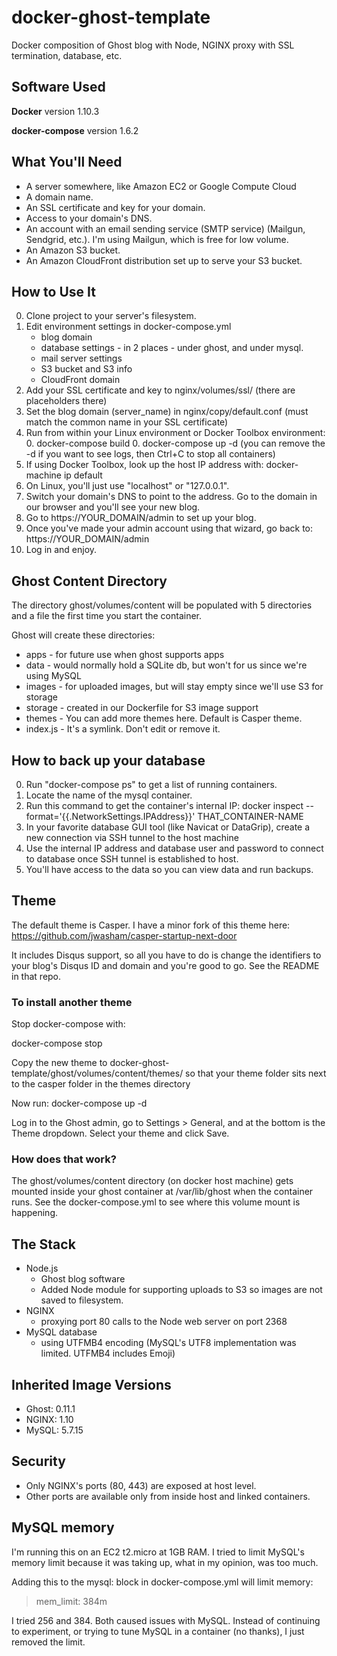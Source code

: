 # docker-ghost-template
Docker composition of Ghost blog with Node, NGINX proxy with SSL termination, database, etc.

## Software Used

**Docker** version 1.10.3

**docker-compose** version 1.6.2

## What You'll Need

- A server somewhere, like Amazon EC2 or Google Compute Cloud
- A domain name.
- An SSL certificate and key for your domain.
- Access to your domain's DNS.
- An account with an email sending service (SMTP service) (Mailgun, Sendgrid, etc.). I'm using Mailgun, which is free for low volume.
- An Amazon S3 bucket.
- An Amazon CloudFront distribution set up to serve your S3 bucket.

## How to Use It

0. Clone project to your server's filesystem.
0. Edit environment settings in docker-compose.yml
    - blog domain
    - database settings - in 2 places - under ghost, and under mysql.
    - mail server settings
    - S3 bucket and S3 info
    - CloudFront domain
0. Add your SSL certificate and key to nginx/volumes/ssl/ (there are placeholders there)
0. Set the blog domain (server_name) in nginx/copy/default.conf (must match the common name in your SSL certificate)
0. Run from within your Linux environment or Docker Toolbox environment: 
    0. docker-compose build
    0. docker-compose up -d  (you can remove the -d if you want to see logs, then Ctrl+C to stop all containers)
0. If using Docker Toolbox, look up the host IP address with: docker-machine ip default
0. On Linux, you'll just use "localhost" or "127.0.0.1".
0. Switch your domain's DNS to point to the address. Go to the domain in our browser and you'll see your new blog.
0. Go to https://YOUR_DOMAIN/admin to set up your blog.
0. Once you've made your admin account using that wizard, go back to: https://YOUR_DOMAIN/admin
0. Log in and enjoy.

## Ghost Content Directory

The directory ghost/volumes/content will be populated with 5 directories and a file the first time you start the container.

Ghost will create these directories:

- apps - for future use when ghost supports apps
- data - would normally hold a SQLite db, but won't for us since we're using MySQL
- images - for uploaded images, but will stay empty since we'll use S3 for storage
- storage - created in our Dockerfile for S3 image support
- themes - You can add more themes here. Default is Casper theme.
- index.js - It's a symlink. Don't edit or remove it.

## How to back up your database

0. Run "docker-compose ps" to get a list of running containers.
0. Locate the name of the mysql container.
0. Run this command to get the container's internal IP: docker inspect --format='{{.NetworkSettings.IPAddress}}' THAT_CONTAINER-NAME
0. In your favorite database GUI tool (like Navicat or DataGrip), create a new connection via SSH tunnel to the host machine
0. Use the internal IP address and database user and password to connect to database once SSH tunnel is established to host.
0. You'll have access to the data so you can view data and run backups.

## Theme

The default theme is Casper.  I have a minor fork of this theme here: https://github.com/jwasham/casper-startup-next-door

It includes Disqus support, so all you have to do is change the identifiers to your blog's Disqus ID and domain and you're good to go. See the README in that repo.

### To install another theme

Stop docker-compose with:

docker-compose stop

Copy the new theme to docker-ghost-template/ghost/volumes/content/themes/
so that your theme folder sits next to the casper folder in the themes directory

Now run:
docker-compose up -d

Log in to the Ghost admin, go to Settings > General, and at the bottom is the Theme dropdown. Select your theme and click Save.

### How does that work?

The ghost/volumes/content directory (on docker host machine) gets mounted inside your ghost container at /var/lib/ghost when the container runs. See the docker-compose.yml to see where this volume mount is happening.

## The Stack

- Node.js
    - Ghost blog software
    - Added Node module for supporting uploads to S3 so images are not saved to filesystem.
- NGINX
    - proxying port 80 calls to the Node web server on port 2368
- MySQL database
    - using UTFMB4 encoding (MySQL's UTF8 implementation was limited. UTFMB4 includes Emoji)

## Inherited Image Versions

- Ghost: 0.11.1
- NGINX: 1.10
- MySQL: 5.7.15

## Security

- Only NGINX's ports (80, 443) are exposed at host level.
- Other ports are available only from inside host and linked containers.

## MySQL memory

I'm running this on an EC2 t2.micro at 1GB RAM. I tried to limit MySQL's memory limit because it was taking up, what in my opinion, was too much.

Adding this to the mysql: block in docker-compose.yml will limit memory:
> mem_limit: 384m

I tried 256 and 384. Both caused issues with MySQL. Instead of continuing to experiment, or trying to tune MySQL in a container (no thanks), I just removed the limit.
